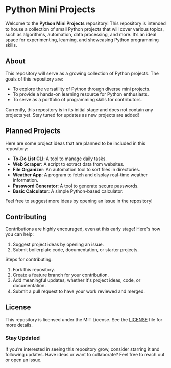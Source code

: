 # Python Mini Projects

Welcome to the **Python Mini Projects** repository! This repository is intended to house a collection of small Python projects that will cover various topics, such as algorithms, automation, data processing, and more. It’s an ideal space for experimenting, learning, and showcasing Python programming skills.

## About

This repository will serve as a growing collection of Python projects. The goals of this repository are:

- To explore the versatility of Python through diverse mini projects.
- To provide a hands-on learning resource for Python enthusiasts.
- To serve as a portfolio of programming skills for contributors.

Currently, this repository is in its initial stage and does not contain any projects yet. Stay tuned for updates as new projects are added!

## Planned Projects

Here are some project ideas that are planned to be included in this repository:

- **To-Do List CLI**: A tool to manage daily tasks.
- **Web Scraper**: A script to extract data from websites.
- **File Organizer**: An automation tool to sort files in directories.
- **Weather App**: A program to fetch and display real-time weather information.
- **Password Generator**: A tool to generate secure passwords.
- **Basic Calculator**: A simple Python-based calculator.

Feel free to suggest more ideas by opening an issue in the repository!

## Contributing

Contributions are highly encouraged, even at this early stage! Here's how you can help:

1. Suggest project ideas by opening an issue.
2. Submit boilerplate code, documentation, or starter projects.

Steps for contributing:

1. Fork this repository.
2. Create a feature branch for your contribution.
3. Add meaningful updates, whether it's project ideas, code, or documentation.
4. Submit a pull request to have your work reviewed and merged.

## License

This repository is licensed under the MIT License. See the [LICENSE](./LICENSE) file for more details.

### Stay Updated

If you’re interested in seeing this repository grow, consider starring it and following updates. Have ideas or want to collaborate? Feel free to reach out or open an issue.
